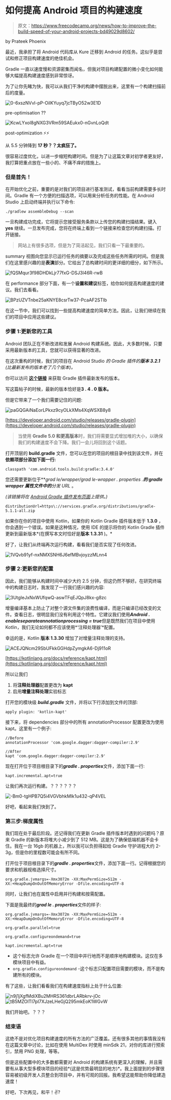 # 如何提高 Android 项目的构建速度

> 原文：<https://www.freecodecamp.org/news/how-to-improve-the-build-speed-of-your-android-projects-bd49029d8602/>

by Prateek Phoenix

最近，我承担了将 Android 代码库从 Kure 迁移到 Android 的任务。这似乎是尝试和修正项目构建速度的绝佳机会。

Gradle 一直以速度慢和资源密集而闻名，但我对项目构建配置的微小变化如何能够大幅提高构建速度感到非常惊讶。

为了让你先睹为快，我可以从我们干净的构建中摆脱出来，这里有一个构建扫描前后的度量。

![0-6xszNVvl-pP-OilKYuyq7jcTByO52w3E1D](img/2591ae99334b346c6948885c3ed9f033.png)

pre-optimisation ??

![KcwLYxol8gNXG3VRm59SAEukx0-nGvnLoQdt](img/5384749efebecbcc000f53a8dc331376.png)

post-optimization ⚡️⚡️

从 5.5 分钟降到 **17 秒？？太疯狂了。**

很容易过度优化，以进一步缩短构建时间。但是为了让这篇文章对初学者更友好，我打算把重点放在一些小的、不痛不痒的措施上。

### 但是首先！

在开始优化之前，重要的是对我们的项目进行基准测试，看看当前构建需要多长时间。Gradle 有一个方便的扫描选项，可以用来分析任务的性能。在 Android Studio 上启动终端并执行以下命令:

```
./gradlew assembleDebug --scan
```

一旦构建成功完成，它将提示您接受服务条款以上传您的构建扫描结果。键入 **yes** 继续。一旦发布完成，您将在终端上看到一个链接来检查您的构建扫描。打开链接。

> 网站上有很多选项，但是为了简洁起见，我们只看一下最重要的。

summary 视图向您显示已运行任务的摘要以及完成这些任务所需的时间。但是我们在这里感兴趣的是**表演**部分。它给出了总构建时间的更详细的细分，如下所示。

![fQSMqur3f98DHDkLjr77fxG-DSJ3l46R-rwB](img/6d8ae894bb97ac806e1ca4f6074d8aa0.png)

在 performance 部分下面，有一个**设置和建议**标签，给你如何提高构建速度的建议。我们去看看。

![BPzUZVTnbe25aKNYE8csrTw37-PcaAF2STIb](img/9e4ac40ba05faefabdfebae9ae31fe00.png)

在这一节中，我们可以找到一些提高构建速度的简单方法。因此，让我们继续在我们的项目中应用这些建议。

### 步骤 1:更新您的工具

Android 团队正在不断改进和发展 Android 构建系统。因此，大多数时候，只要采用最新版本的工具，您就可以获得显著的改进。

在这次重构的时候，我们的项目在 Android Studio *的 Gradle 插件的**版本 3.2.1** (比最新发布的版本老了几个版本)。*

你可以访问 [**这个链接**](https://developer.android.com/studio/releases/gradle-plugin) 来获取 Gradle 插件最新发布的版本。

写这篇帖子的时候，最新的版本恰好是**3 . 4 . 0 版本。**

但是它带来了一个我们需要记住的问题:

![paGQGAiNaEorLPkxz9cyOLkXMs4XqWSXB8y8](img/5b3e7a495f60f8ceebb27b63c415667a.png)

[https://developer.android.com/studio/releases/gradle-plugin](https://developer.android.com/studio/releases/gradle-plugin)

> 当使用 **Gradle 5.0 和更高版本**时，我们将需要显式增加堆的大小，以确保我们的构建速度不会下降。我们一会儿将回到这个话题。

打开顶层的 **build.gradle** 文件，您可以在您的项目的根目录中找到该文件，并在**依赖项部分添加下面一行:**

```
classpath 'com.android.tools.build:gradle:3.4.0'
```

您还需要更新位于***grad le/wrapper/grad le-wrapper . properties .***的 gradle wrapper 属性文件中的**分发 URL** 。

*(该链接将在 [Android Gradle 插件发布页面](https://developer.android.com/studio/releases/gradle-plugin)上提供。)*

```
distributionUrl=https\://services.gradle.org/distributions/gradle-5.1.1-all.zip
```

如果你在你的项目中使用 Kotlin，如果你的 Kotlin Gradle 插件版本低于 **1.3.0** ，你会遇到一个错误。如果是这种情况，使用 IDE 的提示将你的 Kotlin Gradle 插件更新到最新版本*(在撰写本文时恰好是**版本 1.3.31** )。*

好了，让我们从终端再次运行构建，看看我们是否实现了任何改进。

![1VQvb91yf-nxNMXSNH6J6efMBvjoyzzMLnn4](img/5aedfd49fa50b1dd4b1a167fd4a380b2.png)

### 步骤 2:更新您的配置

因此，我们能够从构建时间中减少大约 2.5 分钟，但这仍然不够好。在研究终端中的构建日志时，我发现了一行我们感兴趣的内容:

![3UtgIeJxNxWUfqwQ-aswTFqEJQpJ8kx-g8zc](img/0f9299192e85973b3e120452e351ee92.png)

增量编译基本上防止了对整个源文件集的浪费性编译，而是只编译已经改变的文件。查看日志，很明显我们没有利用这个特性。它建议我们使用***Android . enableseparateannotationprocessing = true***但是既然我们在项目中使用 Kotlin，我们无论如何都不应该使用*‘注释处理器’*配置。

幸运的是，Kotlin **版本 1.3.30** 增加了对增量注释处理的支持。

![ACEJQNcm29SbUFkkGGHdpZymgkA6-Dj911oR](img/f81f39bdf069cc23f0b35c9074678ee7.png)

[https://kotlinlang.org/docs/reference/kapt.html](https://kotlinlang.org/docs/reference/kapt.html)

所以让我们

1.  将**注释处理器**配置更改为 **kapt**
2.  启用**增量注释处理**实验标志

打开您的模块级 ***build.gradle*** 文件，并将以下行添加到文件的顶部:

```
apply plugin: 'kotlin-kapt'
```

接下来，将 dependencies 部分中的所有 annotationProcessor 配置更改为使用 kapt。这里有一个例子:

```
//Before
annotationProcessor 'com.google.dagger:dagger-compiler:2.9'

//After
kapt 'com.google.dagger:dagger-compiler:2.9'
```

现在打开位于项目根目录下的***gradle . properties***文件，添加下面一行:

```
kapt.incremental.apt=true
```

让我们再次运行构建。？？？？？？

![-Bm0-tgHPB7Q5i4VGVbhkMlk1u432-qP4VEL](img/fbd528e30806e2d3d168520507d04425.png)

好吧，看起来我们快到了。

### 第三步:梯度属性

我们现在处于最后阶段。还记得我们在更新 Gradle 插件版本时遇到的问题吗？原来 Gradle 的新版本将堆大小减少到了 512 MB。这是为了确保低端机器不会卡住。我在一台 16gb 的机器上，所以我可以负担得起给 Gradle 守护进程大约 2-3g，但是你的里程数可能会有所不同。

打开位于项目根目录下的***gradle . properties***文件，添加下面一行。记得根据您的要求和机器规格选择尺寸。

```
org.gradle.jvmargs=-Xmx3072m -XX:MaxPermSize=512m -XX:+HeapDumpOnOutOfMemoryError -Dfile.encoding=UTF-8
```

同时，让我们也在属性中启用并行构建和按需配置。

下面是我最终的***grad le . properties***文件的样子:

```
org.gradle.jvmargs=-Xmx3072m -XX:MaxPermSize=512m -XX:+HeapDumpOnOutOfMemoryError -Dfile.encoding=UTF-8

org.gradle.parallel=true

org.gradle.configureondemand=true

kapt.incremental.apt=true
```

*   这个标志允许 Gradle 在一个项目中并行地而不是顺序地构建模块。这仅在多模块项目中有益。
*   `org.gradle.configureondemand` -这个标志只配置项目需要的模块，而不是构建所有的模块。

有了这些，让我们看看我们在构建速度指标上处于什么位置:

![n9j1jXgfMdiXBu2MHRS361dbrLARbkrv-jOc](img/11c3e2237060cdb6c79cd58868bbc422.png)![tB5MZOlTI7pI7XJzeLHeGjQ295mkEoK1WGvW](img/3ad7e42bac1cc3c6f8608d18ab6409c4.png)

我们开始吧。？？？

### 结束语

这绝不是对优化项目构建速度的所有方法的广泛覆盖。还有很多其他的事情我没有在这篇文章中讨论，比如在使用 MultiDex 时使用 minSdk 21，对你的库进行预索引，禁用 PNG 处理，等等。

但是这些配置中的大多数都需要对 Android 的构建系统有更深入的理解，并且需要有从事大型多模块项目的经验*(这是优势最明显的地方)*。我上面提到的步骤很容易被初级开发人员整合到项目中，并有可观的回报。我希望这能帮助你降低建造速度！

好吧，下次再见，和平！✌?